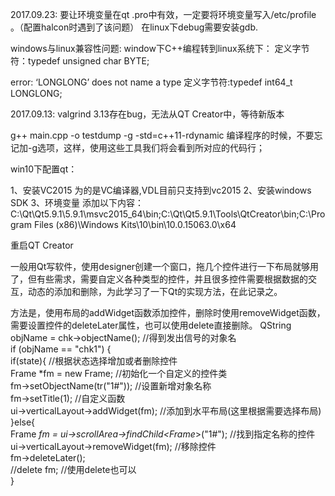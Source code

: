 
2017.09.23:
要让环境变量在qt  .pro中有效，一定要将环境变量写入/etc/profile  。（配置halcon时遇到了该问题）
在linux下debug需要安装gdb.

windows与linux兼容性问题:
window下C++编程转到linux系统下：
定义字节符：typedef unsigned char BYTE;

error: ‘LONGLONG’ does not name a type
定义字节符:typedef int64_t LONGLONG;

2017.09.13:
valgrind 3.13存在bug，无法从QT Creator中，等待新版本

g++ main.cpp -o testdump -g -std=c++11-rdynamic
编译程序的时候，不要忘记加-g选项，这样，使用这些工具我们将会看到所对应的代码行；


win10下配置qt：

1、安装VC2015  为的是VC编译器,VDL目前只支持到vc2015
2、安装windows SDK
3、环境变量  添加以下内容：
C:\Qt\Qt5.9.1\5.9.1\msvc2015_64\bin;C:\Qt\Qt5.9.1\Tools\QtCreator\bin;C:\Program Files (x86)\Windows Kits\10\bin\10.0.15063.0\x64

重启QT Creator



一般用Qt写软件，使用designer创建一个窗口，拖几个控件进行一下布局就够用了，但有些需求，需要自定义各种类型的控件，并且很多控件需要根据数据的交互，动态的添加和删除，为此学习了一下Qt的实现方法，在此记录之。

方法是，使用布局的addWidget函数添加控件，删除时使用removeWidget函数，需要设置控件的deleteLater属性，也可以使用delete直接删除。
QString objName = chk->objectName();    //得到发出信号的对象名  
    if (objName == "chk1") {  
        if(state){                          //根据状态选择增加或者删除控件  
            Frame *fm = new Frame;          //初始化一个自定义的控件类  
            fm->setObjectName(tr("1#"));    //设置新增对象名称  
            fm->setTitle(1);                //自定义函数  
            ui->verticalLayout->addWidget(fm); //添加到水平布局(这里根据需要选择布局)  
        }else{  
            Frame *fm = ui->scrollArea->findChild<Frame*>("1#"); //找到指定名称的控件  
            ui->verticalLayout->removeWidget(fm);                //移除控件  
            fm->deleteLater();                                     
            //delete fm;                                         //使用delete也可以  
        }  